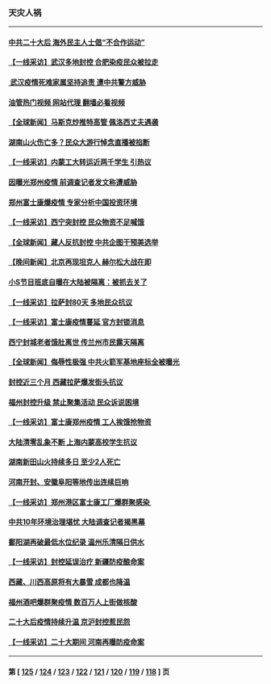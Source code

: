 ### 天灾人祸
---
#### [中共二十大后 海外民主人士倡“不合作运动”](../../pages/ncid280/n13855429.md?10300845) 
#### [【一线采访】武汉多地封控 合肥染疫民众被拉走](../../pages/ncid280/n13855191.md?10300845) 
#### [ 武汉疫情死难家属坚持追责 遭中共警方威胁](../../pages/ncid280/n13855282.md?10300845) 
#### [油管热门视频 网站代理 翻墙必看视频](http://132.145.103.77:81/youtube.html?10300845)
#### [【全球新闻】马斯克炒推特高管 佩洛西丈夫遇袭](../../pages/ncid280/n13854985.md?10300845) 
#### [湖南山火伤亡多？民众大游行悼念直播被掐断](../../pages/ncid280/n13855083.md?10300845) 
#### [【一线采访】内蒙工大转运近两千学生 引热议](../../pages/ncid280/n13854643.md?10300845) 
#### [因曝光郑州疫情 前调查记者发文称遭威胁](../../pages/ncid280/n13854642.md?10300845) 
#### [郑州富士康爆疫情 专家分析中国投资环境](../../pages/ncid280/n13854635.md?10300845) 
#### [【一线采访】西宁突封控 民众物资不足喊饿](../../pages/ncid280/n13854484.md?10300845) 
#### [【全球新闻】藏人反抗封控 中共企图干预美选举](../../pages/ncid280/n13854229.md?10300845) 
#### [【晚间新闻】北京再现坦克人 赫尔松大战在即](../../pages/ncid280/n13854593.md?10300845) 
#### [小S节目班底自曝在大陆被隔离：被抓去关了](../../pages/ncid280/n13854251.md?10300845) 
#### [【一线采访】拉萨封80天 多地民众抗议](../../pages/ncid280/n13853861.md?10300845) 
#### [【一线采访】富士康疫情蔓延 官方封锁消息](../../pages/ncid280/n13853990.md?10300845) 
#### [西宁封城老者饿肚离世 传兰州市民露天隔离](../../pages/ncid280/n13853860.md?10300845) 
#### [【全球新闻】侮辱性极强 中共火箭军基地座标全被曝光](../../pages/ncid280/n13853831.md?10300845) 
#### [封控近三个月 西藏拉萨爆发街头抗议](../../pages/ncid280/n13853621.md?10300845) 
#### [福州封控升级 禁止聚集活动 民众诉说困境](../../pages/ncid280/n13853606.md?10300845) 
#### [【一线采访】富士康郑州疫情 工人挨饿抢物资](../../pages/ncid280/n13853316.md?10300845) 
#### [大陆清零乱象不断 上海内蒙高校学生抗议](../../pages/ncid280/n13852968.md?10300845) 
#### [湖南新田山火持续多日 至少2人死亡](../../pages/ncid280/n13852880.md?10300845) 
#### [河南开封、安徽阜阳等地传出连续巨响](../../pages/ncid280/n13852855.md?10300845) 
#### [【一线采访】郑州港区富士康工厂爆群聚感染 ](../../pages/ncid280/n13852484.md?10300845) 
#### [中共10年环境治理堪忧 大陆调查记者揭黑幕](../../pages/ncid280/n13852469.md?10300845) 
#### [鄱阳湖再破最低水位纪录 温州乐清隔日供水](../../pages/ncid280/n13852258.md?10300845) 
#### [【一线采访】封控延误治疗 新疆防疫酿命案](../../pages/ncid280/n13851764.md?10300845) 
#### [西藏、川西高原将有大暴雪 成都也降温](../../pages/ncid280/n13851712.md?10300845) 
#### [福州酒吧爆群聚疫情 数百万人上街做核酸](../../pages/ncid280/n13851756.md?10300845) 
#### [二十大后疫情持续升温 京沪封控惹民怨](../../pages/ncid280/n13851607.md?10300845) 
#### [【一线采访】二十大期间 河南再曝防疫命案](../../pages/ncid280/n13851002.md?10300845) 

---
#### 第 [ [125](./125.md?10300845) / [124](./124.md?10300845) / [123](./123.md?10300845) / [122](./122.md?10300845) / [121](./121.md?10300845) / [120](./120.md?10300845) / [119](./119.md?10300845) / [118](./118.md?10300845) ] 页
